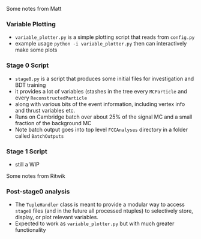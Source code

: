 Some notes from Matt

### Variable Plotting

 - `variable_plotter.py` is a simple plotting script that reads from `config.py`
 - example usage `python -i variable_plotter.py` then can interactively make some plots

### Stage 0 Script

 - `stage0.py` is a script that produces some initial files for investigation and BDT training
 - it provides a lot of variables (stashes in the tree every `MCParticle` and every `ReconstructedParticle`
 - along with various bits of the event information, including vertex info and thrust variables etc.
 - Runs on Cambridge batch over about 25% of the signal MC and a small fraction of the background MC
 - Note batch output goes into top level `FCCAnalyses` directory in a folder called `BatchOutputs`

### Stage 1 Script

 - still a WIP

Some notes from Ritwik

### Post-stage0 analysis
 - The `TupleHandler` class is meant to provide a modular way to access `stage0` files (and in the future all
   processed ntuples) to selectively store, display, or plot relevant variables.
 - Expected to work as `variable_plotter.py` but with much greater functionality
